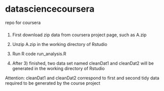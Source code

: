 datasciencecoursera
===================

repo for coursera
### 
1) First download zip data from coursera project page, such as A.zip

2) Unzip A.zip in the working directory of Rstudio

3) Run R code run_analysis.R

4) After 3) finished, two data set named cleanDat1 and cleanDat2 will be generated in the working directory of Rstudio

Attention: cleanDat1 and cleanDat2 correspond to first and second tidy data required to be generated by the course project
